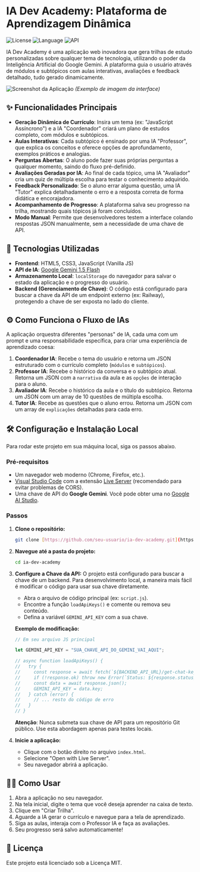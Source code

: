 # IA Dev Academy: Plataforma de Aprendizagem Dinâmica

![License](https://img.shields.io/badge/license-MIT-blue.svg)
![Language](https://img.shields.io/badge/language-JavaScript-yellow.svg)
![API](https://img.shields.io/badge/API-Gemini_1.5_Flash-purple.svg)

IA Dev Academy é uma aplicação web inovadora que gera trilhas de estudo personalizadas sobre qualquer tema de tecnologia, utilizando o poder da Inteligência Artificial do Google Gemini. A plataforma guia o usuário através de módulos e subtópicos com aulas interativas, avaliações e feedback detalhado, tudo gerado dinamicamente.

![Screenshot da Aplicação](https://i.imgur.com/gK9pBcx.png)
*(Exemplo de imagem da interface)*

## ✨ Funcionalidades Principais

-   **Geração Dinâmica de Currículo**: Insira um tema (ex: "JavaScript Assíncrono") e a IA "Coordenador" criará um plano de estudos completo, com módulos e subtópicos.
-   **Aulas Interativas**: Cada subtópico é ensinado por uma IA "Professor", que explica os conceitos e oferece opções de aprofundamento, exemplos práticos e analogias.
-   **Perguntas Abertas**: O aluno pode fazer suas próprias perguntas a qualquer momento, saindo do fluxo pré-definido.
-   **Avaliações Geradas por IA**: Ao final de cada tópico, uma IA "Avaliador" cria um quiz de múltipla escolha para testar o conhecimento adquirido.
-   **Feedback Personalizado**: Se o aluno errar alguma questão, uma IA "Tutor" explica detalhadamente o erro e a resposta correta de forma didática e encorajadora.
-   **Acompanhamento de Progresso**: A plataforma salva seu progresso na trilha, mostrando quais tópicos já foram concluídos.
-   **Modo Manual**: Permite que desenvolvedores testem a interface colando respostas JSON manualmente, sem a necessidade de uma chave de API.

## 🚀 Tecnologias Utilizadas

-   **Frontend**: HTML5, CSS3, JavaScript (Vanilla JS)
-   **API de IA**: [Google Gemini 1.5 Flash](https://ai.google.dev/)
-   **Armazenamento Local**: `localStorage` do navegador para salvar o estado da aplicação e o progresso do usuário.
-   **Backend (Gerenciamento de Chave)**: O código está configurado para buscar a chave da API de um endpoint externo (ex: Railway), protegendo a chave de ser exposta no lado do cliente.

## ⚙️ Como Funciona o Fluxo de IAs

A aplicação orquestra diferentes "personas" de IA, cada uma com um prompt e uma responsabilidade específica, para criar uma experiência de aprendizado coesa:

1.  **Coordenador IA**: Recebe o tema do usuário e retorna um JSON estruturado com o currículo completo (`módulos` e `subtópicos`).
2.  **Professor IA**: Recebe o histórico da conversa e o subtópico atual. Retorna um JSON com a `narrativa` da aula e as `opções` de interação para o aluno.
3.  **Avaliador IA**: Recebe o histórico da aula e o título do subtópico. Retorna um JSON com um array de 10 questões de múltipla escolha.
4.  **Tutor IA**: Recebe as questões que o aluno errou. Retorna um JSON com um array de `explicações` detalhadas para cada erro.

## 🛠️ Configuração e Instalação Local

Para rodar este projeto em sua máquina local, siga os passos abaixo.

### Pré-requisitos

-   Um navegador web moderno (Chrome, Firefox, etc.).
-   [Visual Studio Code](https://code.visualstudio.com/) com a extensão [Live Server](https://marketplace.visualstudio.com/items?itemName=ritwickdey.LiveServer) (recomendado para evitar problemas de CORS).
-   Uma chave de API do **Google Gemini**. Você pode obter uma no [Google AI Studio](https://aistudio.google.com/app/apikey).

### Passos

1.  **Clone o repositório:**
    ```bash
    git clone [https://github.com/seu-usuario/ia-dev-academy.git](https://github.com/seu-usuario/ia-dev-academy.git)
    ```

2.  **Navegue até a pasta do projeto:**
    ```bash
    cd ia-dev-academy
    ```

3.  **Configure a Chave da API:**
    O projeto está configurado para buscar a chave de um backend. Para desenvolvimento local, a maneira mais fácil é modificar o código para usar sua chave diretamente.

    -   Abra o arquivo de código principal (ex: `script.js`).
    -   Encontre a função `loadApiKeys()` e comente ou remova seu conteúdo.
    -   Defina a variável `GEMINI_API_KEY` com a sua chave.

    **Exemplo de modificação:**
    ```javascript
    // Em seu arquivo JS principal

    let GEMINI_API_KEY = "SUA_CHAVE_API_DO_GEMINI_VAI_AQUI";

    // async function loadApiKeys() {
    //   try {
    //     const response = await fetch(`${BACKEND_API_URL}/get-chat-key`);
    //     if (!response.ok) throw new Error(`Status: ${response.status}`);
    //     const data = await response.json();
    //     GEMINI_API_KEY = data.key;
    //   } catch (error) {
    //     // ... resto do código de erro
    //   }
    // }
    ```
    **Atenção**: Nunca submeta sua chave de API para um repositório Git público. Use esta abordagem apenas para testes locais.

4.  **Inicie a aplicação:**
    -   Clique com o botão direito no arquivo `index.html`.
    -   Selecione "Open with Live Server".
    -   Seu navegador abrirá a aplicação.

## 👨‍💻 Como Usar

1.  Abra a aplicação no seu navegador.
2.  Na tela inicial, digite o tema que você deseja aprender na caixa de texto.
3.  Clique em "Criar Trilha".
4.  Aguarde a IA gerar o currículo e navegue para a tela de aprendizado.
5.  Siga as aulas, interaja com o Professor IA e faça as avaliações.
6.  Seu progresso será salvo automaticamente!

## 📄 Licença

Este projeto está licenciado sob a Licença MIT.